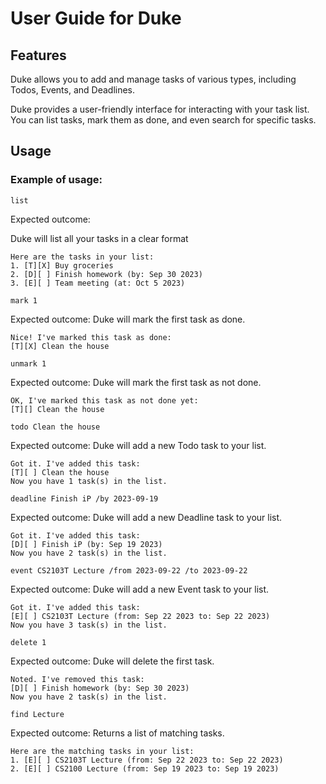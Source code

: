# User Guide for Duke

## Features 

Duke allows you to add and manage tasks of various types, including Todos, Events, and Deadlines.

Duke provides a user-friendly interface for interacting with your task list. You can list tasks, mark them as done, and even search for specific tasks.

## Usage

### Example of usage: 

`list`

Expected outcome:

Duke will list all your tasks in a clear format

```
Here are the tasks in your list:
1. [T][X] Buy groceries
2. [D][ ] Finish homework (by: Sep 30 2023)
3. [E][ ] Team meeting (at: Oct 5 2023)
```

`mark 1`

Expected outcome:
Duke will mark the first task as done.

```
Nice! I've marked this task as done:
[T][X] Clean the house
```

`unmark 1`

Expected outcome:
Duke will mark the first task as not done.

```
OK, I've marked this task as not done yet:
[T][] Clean the house
```

`todo Clean the house`

Expected outcome:
Duke will add a new Todo task to your list.

```
Got it. I've added this task:
[T][ ] Clean the house
Now you have 1 task(s) in the list.
```

`deadline Finish iP /by 2023-09-19`

Expected outcome:
Duke will add a new Deadline task to your list.

```
Got it. I've added this task:
[D][ ] Finish iP (by: Sep 19 2023)
Now you have 2 task(s) in the list.
```

`event CS2103T Lecture /from 2023-09-22 /to 2023-09-22`

Expected outcome:
Duke will add a new Event task to your list.

```
Got it. I've added this task:
[E][ ] CS2103T Lecture (from: Sep 22 2023 to: Sep 22 2023)
Now you have 3 task(s) in the list.
```

`delete 1`

Expected outcome:
Duke will delete the first task.

```
Noted. I've removed this task:
[D][ ] Finish homework (by: Sep 30 2023)
Now you have 2 task(s) in the list.
```

`find Lecture`

Expected outcome:
Returns a list of matching tasks.

```
Here are the matching tasks in your list:
1. [E][ ] CS2103T Lecture (from: Sep 22 2023 to: Sep 22 2023)
2. [E][ ] CS2100 Lecture (from: Sep 19 2023 to: Sep 19 2023)
```